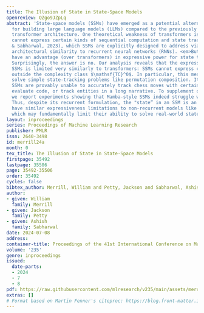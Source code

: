 ```yaml
---
title: The Illusion of State in State-Space Models
openreview: QZgo9JZpLq
abstract: 'State-space models (SSMs) have emerged as a potential alternative architecture
  for building large language models (LLMs) compared to the previously ubiquitous
  transformer architecture. One theoretical weakness of transformers is that they
  cannot express certain kinds of sequential computation and state tracking (Merrill
  & Sabharwal, 2023), which SSMs are explicitly designed to address via their close
  architectural similarity to recurrent neural networks (RNNs). <em>But do SSMs truly
  have an advantage (over transformers) in expressive power for state tracking?</em>
  Surprisingly, the answer is no. Our analysis reveals that the expressive power of
  SSMs is limited very similarly to transformers: SSMs cannot express computation
  outside the complexity class $\mathsf{TC}^0$. In particular, this means they cannot
  solve simple state-tracking problems like permutation composition. It follows that
  SSMs are provably unable to accurately track chess moves with certain notation,
  evaluate code, or track entities in a long narrative. To supplement our formal analysis,
  we report experiments showing that Mamba-style SSMs indeed struggle with state tracking.
  Thus, despite its recurrent formulation, the "state” in an SSM is an illusion: SSMs
  have similar expressiveness limitations to non-recurrent models like transformers,
  which may fundamentally limit their ability to solve real-world state-tracking problems.'
layout: inproceedings
series: Proceedings of Machine Learning Research
publisher: PMLR
issn: 2640-3498
id: merrill24a
month: 0
tex_title: The Illusion of State in State-Space Models
firstpage: 35492
lastpage: 35506
page: 35492-35506
order: 35492
cycles: false
bibtex_author: Merrill, William and Petty, Jackson and Sabharwal, Ashish
author:
- given: William
  family: Merrill
- given: Jackson
  family: Petty
- given: Ashish
  family: Sabharwal
date: 2024-07-08
address:
container-title: Proceedings of the 41st International Conference on Machine Learning
volume: '235'
genre: inproceedings
issued:
  date-parts:
  - 2024
  - 7
  - 8
pdf: https://raw.githubusercontent.com/mlresearch/v235/main/assets/merrill24a/merrill24a.pdf
extras: []
# Format based on Martin Fenner's citeproc: https://blog.front-matter.io/posts/citeproc-yaml-for-bibliographies/
---
```

